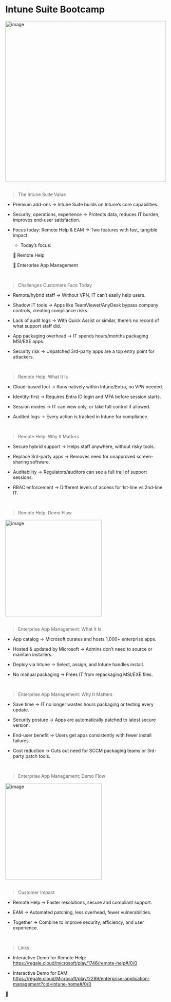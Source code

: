 # Intune Suite Bootcamp

<img height="500" alt="image" src="https://github.com/user-attachments/assets/59a6fb48-e565-4c45-a848-7b2081785817" />
<br>
<br>

> The Intune Suite Value

  - Premium add-ons → Intune Suite builds on Intune’s core capabilities.

  - Security, operations, experience → Protects data, reduces IT burden, improves end-user satisfaction.

  - Focus today: Remote Help & EAM → Two features with fast, tangible impact.

    - Today’s focus:

    📌 Remote Help

    📌 Enterprise App Management
<br>

> Challenges Customers Face Today

  - Remote/hybrid staff → Without VPN, IT can’t easily help users.

  - Shadow IT tools → Apps like TeamViewer/AnyDesk bypass company controls, creating compliance risks.

  - Lack of audit logs → With Quick Assist or similar, there’s no record of what support staff did.

  - App packaging overhead → IT spends hours/months packaging MSI/EXE apps.

  - Security risk → Unpatched 3rd-party apps are a top entry point for attackers.
<br>

> Remote Help: What It Is

  - Cloud-based tool → Runs natively within Intune/Entra, no VPN needed.

  - Identity-first → Requires Entra ID login and MFA before session starts.

  - Session modes → IT can view only, or take full control if allowed.

  - Audited logs → Every action is tracked in Intune for compliance.
<br>

> Remote Help: Why It Matters

  - Secure hybrid support → Helps staff anywhere, without risky tools.
  
  - Replace 3rd-party apps → Removes need for unapproved screen-sharing software.
  
  - Auditability → Regulators/auditors can see a full trail of support sessions.
  
  - RBAC enforcement → Different levels of access for 1st-line vs 2nd-line IT.
<br>

> Remote Help: Demo Flow
<img height="300" alt="image" src="https://github.com/user-attachments/assets/343d86c7-e0fc-47e3-9dae-016a13773d4c" />
<br>
<br>

>  Enterprise App Management: What It Is

  - App catalog → Microsoft curates and hosts 1,000+ enterprise apps.
  
  - Hosted & updated by Microsoft → Admins don’t need to source or maintain installers.
  
  - Deploy via Intune → Select, assign, and Intune handles install.
  
  - No manual packaging → Frees IT from repackaging MSI/EXE files.
<br>

>  Enterprise App Management: Why It Matters

  - Save time → IT no longer wastes hours packaging or testing every update.
  
  - Security posture → Apps are automatically patched to latest secure version.
  
  - End-user benefit → Users get apps consistently with fewer install failures.
  
  - Cost reduction → Cuts out need for SCCM packaging teams or 3rd-party patch tools.
<br>

>  Enterprise App Management: Demo Flow
<img height="300" alt="image" src="https://github.com/user-attachments/assets/343d86c7-e0fc-47e3-9dae-016a13773d4c" />
<br>
<br>

> Customer Impact

  - Remote Help → Faster resolutions, secure and compliant support.
  
  - EAM → Automated patching, less overhead, fewer vulnerabilities.
  
  - Together → Combine to improve security, efficiency, and user experience.
<br>

> Links

  - Interactive Demo for Remote Help: https://regale.cloud/microsoft/play/1746/remote-help#/0/0
  
  - Interactive Demo for EAM: https://regale.cloud/Microsoft/play/2289/enterprise-application-management?cid=intune-home#/0/0
    
🥳
